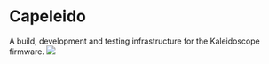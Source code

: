 # Capeleido
A build, development and testing infrastructure for the Kaleidoscope firmware.
<img src="https://github.com/noseglasses/Capeleido/blob/master/Capeleido.svg?sanitize=true">
